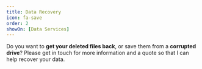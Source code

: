 ```yaml
---
title: Data Recovery
icon: fa-save
order: 2
showOn: [Data Services]
---
```


Do you want to **get your deleted files back**, or save them from a **corrupted drive**? Please get in touch for more information and a quote so that I can help recover your data.
